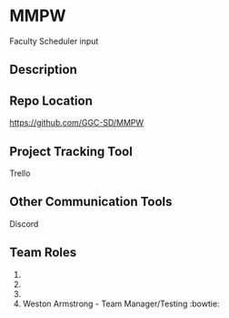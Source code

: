 # MMPW
Faculty Scheduler input

## Description

## Repo Location

https://github.com/GGC-SD/MMPW

## Project Tracking Tool

Trello

## Other Communication Tools

Discord

## Team Roles

1. 
1.
1.
1. Weston Armstrong - Team Manager/Testing :bowtie:


